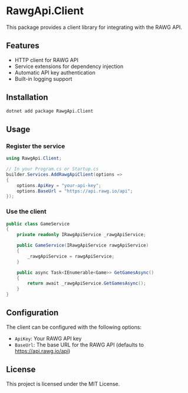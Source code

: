# RawgApi.Client

This package provides a client library for integrating with the RAWG API.

## Features

- HTTP client for RAWG API
- Service extensions for dependency injection
- Automatic API key authentication
- Built-in logging support

## Installation

```bash
dotnet add package RawgApi.Client
```

## Usage

### Register the service

```csharp
using RawgApi.Client;

// In your Program.cs or Startup.cs
builder.Services.AddRawgApiClient(options =>
{
    options.ApiKey = "your-api-key";
    options.BaseUrl = "https://api.rawg.io/api";
});
```

### Use the client

```csharp
public class GameService
{
    private readonly IRawgApiService _rawgApiService;

    public GameService(IRawgApiService rawgApiService)
    {
        _rawgApiService = rawgApiService;
    }

    public async Task<IEnumerable<Game>> GetGamesAsync()
    {
        return await _rawgApiService.GetGamesAsync();
    }
}
```

## Configuration

The client can be configured with the following options:

- `ApiKey`: Your RAWG API key
- `BaseUrl`: The base URL for the RAWG API (defaults to https://api.rawg.io/api)

## License

This project is licensed under the MIT License. 